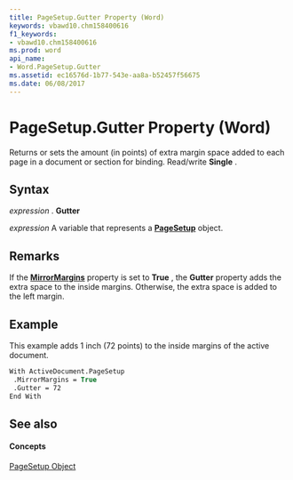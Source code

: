 ```yaml
---
title: PageSetup.Gutter Property (Word)
keywords: vbawd10.chm158400616
f1_keywords:
- vbawd10.chm158400616
ms.prod: word
api_name:
- Word.PageSetup.Gutter
ms.assetid: ec16576d-1b77-543e-aa8a-b52457f56675
ms.date: 06/08/2017
---
```



# PageSetup.Gutter Property (Word)

Returns or sets the amount (in points) of extra margin space added to each page in a document or section for binding. Read/write  **Single** .


## Syntax

 _expression_ . **Gutter**

 _expression_ A variable that represents a **[PageSetup](Word.PageSetup.md)** object.


## Remarks

If the  **[MirrorMargins](Word.PageSetup.MirrorMargins.md)** property is set to **True** , the **Gutter** property adds the extra space to the inside margins. Otherwise, the extra space is added to the left margin.


## Example

This example adds 1 inch (72 points) to the inside margins of the active document.


```vb
With ActiveDocument.PageSetup 
 .MirrorMargins = True 
 .Gutter = 72 
End With
```


## See also


#### Concepts


[PageSetup Object](Word.PageSetup.md)

